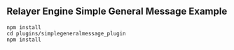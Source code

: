 ## Relayer Engine Simple General Message Example

```
npm install
cd plugins/simplegeneralmessage_plugin
npm install
```